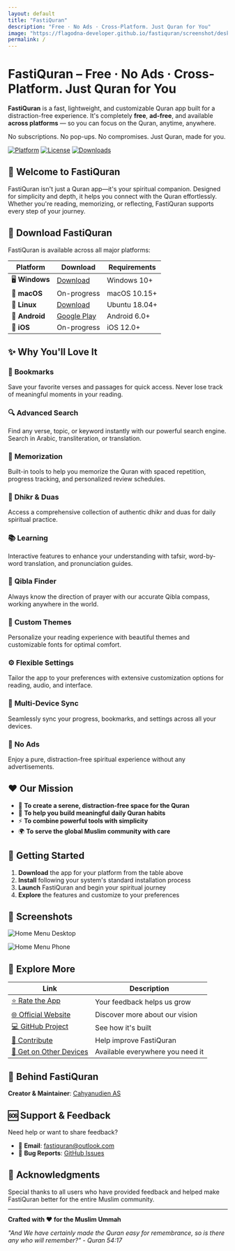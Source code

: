 ```yaml
---
layout: default
title: "FastiQuran"
description: "Free · No Ads · Cross-Platform. Just Quran for You"
image: "https://flagodna-developer.github.io/fastiquran/screenshot/desktop.png"
permalink: /
---
```


# FastiQuran – Free · No Ads · Cross-Platform. Just Quran for You

**FastiQuran** is a fast, lightweight, and customizable Quran app built for a distraction-free experience. It's completely **free**, **ad-free**, and available **across platforms** — so you can focus on the Quran, anytime, anywhere.

No subscriptions. No pop-ups. No compromises. Just Quran, made for you.

[![Platform](https://img.shields.io/badge/Platform-Multi--Platform-blue.svg)](https://github.com/Flagodna-Developer/fastiquran)
[![License](https://img.shields.io/badge/License-GPLv3-blue.svg)](LICENSE)
[![Downloads](https://img.shields.io/github/downloads/Flagodna-Developer/fastiquran/total.svg)](https://github.com/Flagodna-Developer/fastiquran/releases)

## 🌟 Welcome to FastiQuran

FastiQuran isn't just a Quran app—it's your spiritual companion. Designed for simplicity and depth, it helps you connect with the Quran effortlessly. Whether you're reading, memorizing, or reflecting, FastiQuran supports every step of your journey.

## 📱 Download FastiQuran

FastiQuran is available across all major platforms:

| Platform       | Download                                                                             | Requirements  |
| -------------- | ------------------------------------------------------------------------------------ | ------------- |
| 🖥️ **Windows** | [Download](https://flagodna-developer.github.io/fastiquran/download/windows)         | Windows 10+   |
| 🍎 **macOS**   | On-progress                                                                          | macOS 10.15+  |
| 🐧 **Linux**   | [Download](https://flagodna-developer.github.io/fastiquran/download/linux)           | Ubuntu 18.04+ |
| 📱 **Android** | [Google Play](https://play.google.com/store/apps/details?id=com.flagodna.fastiquran) | Android 6.0+  |
| 🍎 **iOS**     | On-progress                                                                          | iOS 12.0+     |

## ✨ Why You'll Love It

### 🔖 **Bookmarks**

Save your favorite verses and passages for quick access. Never lose track of meaningful moments in your reading.

### 🔍 **Advanced Search**

Find any verse, topic, or keyword instantly with our powerful search engine. Search in Arabic, transliteration, or translation.

### 🧠 **Memorization**

Built-in tools to help you memorize the Quran with spaced repetition, progress tracking, and personalized review schedules.

### 📿 **Dhikr & Duas**

Access a comprehensive collection of authentic dhikr and duas for daily spiritual practice.

### 📚 **Learning**

Interactive features to enhance your understanding with tafsir, word-by-word translation, and pronunciation guides.

### 🧭 **Qibla Finder**

Always know the direction of prayer with our accurate Qibla compass, working anywhere in the world.

### 🎨 **Custom Themes**

Personalize your reading experience with beautiful themes and customizable fonts for optimal comfort.

### ⚙️ **Flexible Settings**

Tailor the app to your preferences with extensive customization options for reading, audio, and interface.

### 📱 **Multi-Device Sync**

Seamlessly sync your progress, bookmarks, and settings across all your devices.

### 🚫 **No Ads**

Enjoy a pure, distraction-free spiritual experience without any advertisements.

## ❤️ Our Mission

- 🕌 **To create a serene, distraction-free space for the Quran**
- 📖 **To help you build meaningful daily Quran habits**
- ⚡ **To combine powerful tools with simplicity**
- 🌍 **To serve the global Muslim community with care**

## 🚀 Getting Started

1. **Download** the app for your platform from the table above
2. **Install** following your system's standard installation process
3. **Launch** FastiQuran and begin your spiritual journey
4. **Explore** the features and customize to your preferences

## 📸 Screenshots

![Home Menu Desktop](screenshot/desktop.png "Application Dashboard - Desktop")

![Home Menu Phone](screenshot/phone.png "Application Dashboard - Phone")

## 🔗 Explore More

| Link                                                                                        | Description                      |
| ------------------------------------------------------------------------------------------- | -------------------------------- |
| [⭐ Rate the App](https://your-app-store-link.com)                                          | Your feedback helps us grow      |
| [🌐 Official Website](https://flagodna-developer.github.io/fastiquran/)                     | Discover more about our vision   |
| [💻 GitHub Project](https://github.com/Flagodna-Developer/fastiquran)                       | See how it's built               |
| [🤝 Contribute](https://github.com/Flagodna-Developer/fastiquran/blob/main/CONTRIBUTING.md) | Help improve FastiQuran          |
| [📱 Get on Other Devices](https://flagodna-developer.github.io/fastiquran/download/)        | Available everywhere you need it |

## 🙌 Behind FastiQuran

**Creator & Maintainer**: [Cahyanudien AS](https://github.com/cas8398)

## 🆘 Support & Feedback

Need help or want to share feedback?

- 📧 **Email**: fastiquran@outlook.com
- 🐛 **Bug Reports**: [GitHub Issues](https://github.com/Flagodna-Developer/fastiquran/issues)

## 🙏 Acknowledgments

Special thanks to all users who have provided feedback and helped make FastiQuran better for the entire Muslim community.

---

**Crafted with ❤️ for the Muslim Ummah**

_"And We have certainly made the Quran easy for remembrance, so is there any who will remember?" - Quran 54:17_
